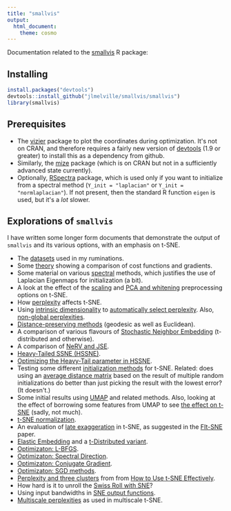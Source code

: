 ```yaml
---
title: "smallvis"
output:
  html_document:
    theme: cosmo
---
```


Documentation related to the [smallvis](https://github.com/jlmelville/smallvis) 
R package:

## Installing

```R
install.packages("devtools")
devtools::install_github("jlmelville/smallvis/smallvis")
library(smallvis)
```

## Prerequisites

* The [vizier](https://github.com/jlmelville/vizier)
package to plot the coordinates during optimization. It's not on CRAN, and 
therefore requires a fairly new version of 
[devtools](https://cran.r-project.org/package=devtools) (1.9 or greater) to 
install this as a dependency from github. 
* Similarly, the [mize](https://github.com/jlmelville/mize) package (which is
on CRAN but not in a sufficiently advanced state currently).
* Optionally, [RSpectra](https://cran.r-project.org/package=RSpectra) package, 
which is used only if you want to initialize from a spectral method (`Y_init = "laplacian"` 
or `Y_init = "normlaplacian"`). If not present, then the standard R function 
`eigen` is used, but it's a *lot* slower.

## Explorations of `smallvis`

I have written some longer form documents that demonstrate the output of 
`smallvis` and its various options, with an emphasis on t-SNE.

* The [datasets](https://jlmelville.github.io/smallvis/datasets.html) used in my ruminations.
* Some [theory](https://jlmelville.github.io/smallvis/theory.html) showing a 
comparison of cost functions and gradients.
* Some material on various 
[spectral](https://jlmelville.github.io/smallvis/spectral.html)
methods, which justifies the use of Laplacian Eigenmaps for initialization (a bit).
* A look at the effect of the [scaling](https://jlmelville.github.io/smallvis/scale.html) and 
[PCA and whitening](https://jlmelville.github.io/smallvis/pcaw.html) preprocessing options on t-SNE.
* How [perplexity](https://jlmelville.github.io/smallvis/perplexity.html) affects t-SNE.
* Using [intrinsic dimensionality](https://jlmelville.github.io/smallvis/idp-theory.html)
to [automatically select perplexity](https://jlmelville.github.io/smallvis/idp.html). Also, 
[non-global perplexities](https://jlmelville.github.io/smallvis/idp-class.html).
* [Distance-preserving methods](https://jlmelville.github.io/smallvis/mmds.html) (geodesic as well as Euclidean).
* A comparison of various flavours of [Stochastic Neighbor Embedding](https://jlmelville.github.io/smallvis/sne.html) (t-distributed and otherwise).
* A comparison of [NeRV and JSE](https://jlmelville.github.io/smallvis/nervjse.html).
* [Heavy-Tailed SSNE (HSSNE)](https://jlmelville.github.io/smallvis/hssne.html).
* [Optimizing the Heavy-Tail parameter in HSSNE](https://jlmelville.github.io/smallvis/dhssne.html).
* Testing some different [initialization methods](https://jlmelville.github.io/smallvis/init.html)
for t-SNE. Related: does using an [average distance matrix](https://jlmelville.github.io/smallvis/averaging.html) 
based on the result of multiple random initializations do better than just picking the result with the lowest error? 
(It doesn't.)
* Some initial results using [UMAP](https://jlmelville.github.io/smallvis/umap.html)
and related methods. Also, looking at the effect of borrowing some features from UMAP
to see [the effect on t-SNE](https://jlmelville.github.io/smallvis/umaptsne.html) (sadly, not much).
* [t-SNE normalization](https://jlmelville.github.io/smallvis/norm.html).
* An evaluation of [late exaggeration](https://jlmelville.github.io/smallvis/lexagg.html) 
in t-SNE, as suggested in the [FIt-SNE](https://arxiv.org/abs/1712.09005) paper.
* [Elastic Embedding](https://jlmelville.github.io/smallvis/ee.html) and a 
[t-Distributed variant](https://jlmelville.github.io/smallvis/tee.html).
* [Optimizaton: L-BFGS](https://jlmelville.github.io/smallvis/opt.html).
* [Optimizaton: Spectral Direction](https://jlmelville.github.io/smallvis/specd.html).
* [Optimizaton: Conjugate Gradient](https://jlmelville.github.io/smallvis/cg.html).
* [Optimizaton: SGD methods](https://jlmelville.github.io/smallvis/sgd.html).
* [Perplexity and three clusters](https://jlmelville.github.io/smallvis/three-clusters.html)
  from from [How to Use t-SNE Effectively](https://distill.pub/2016/misread-tsne).
* How hard is it to unroll the [Swiss Roll with SNE](https://jlmelville.github.io/smallvis/swisssne.html)?
* Using input bandwidths in [SNE output functions](https://jlmelville.github.io/smallvis/bandwidths.html).
* [Multiscale perplexities](https://jlmelville.github.io/smallvis/msperp.html) as used in multiscale t-SNE.
